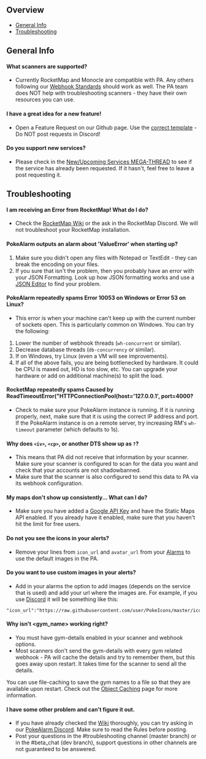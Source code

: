 ## Overview
* [General Info](#general-info)
* [Troubleshooting](#troubleshooting)

## General Info

#### What scanners are supported?
* Currently RocketMap and Monocle are compatible with PA. Any others following our [Webhook Standards](webhook-standard) should work as well. The PA team does NOT help with troubleshooting scanners - they have their own resources you can use.

#### I have a great idea for a new feature!
* Open a Feature Request on our Github page. Use the [correct template](https://github.com/PokeAlarm/PokeAlarm/issues/new) - Do NOT post requests in Discord!

#### Do you support new services?
* Please check in the [New/Upcoming Services MEGA-THREAD](https://github.com/RocketMap/PokeAlarm/issues/147) to see if the service has already been requested. If it hasn't, feel free to leave a post requesting it.

## Troubleshooting

#### I am receiving an Error from RocketMap! What do I do?
* Check the [RocketMap Wiki](https://rocketmap.readthedocs.io/en/develop/) or the ask in the RocketMap Discord. We will not troubleshoot your RocketMap installation.

#### PokeAlarm outputs an alarm about 'ValueError' when starting up?
1. Make sure you didn't open any files with Notepad or TextEdit - they can break the encoding on your files.
2. If you sure that isn't the problem, then you probably have an error with your JSON Formatting. Look up how JSON formatting works and use a [JSON Editor](http://www.jsoneditoronline.org/) to find your problem.

#### PokeAlarm repeatedly spams Error 10053 on Windows or Error 53 on Linux?
* This error is when your machine can't keep up with the current number of sockets open. This is particularly common on Windows. You can try the following:
1. Lower the number of webhook threads (`wh-concurrent` or similar).
2. Decrease database threads (`db-concurrency` or similar).
3. If on Windows, try Linux (even a VM will see improvements).
4. If all of the above fails, you are being bottlenecked by hardware. It could be CPU is maxed out, HD is too slow, etc. You can upgrade your hardware or add on additional machine(s) to split the load.

#### RocketMap repeatedly spams Caused by ReadTimeoutError("HTTPConnectionPool(host='127.0.0.1', port=4000?
* Check to make sure your PokeAlarm instance is running.
If it is running properly, next, make sure that it is using the correct IP address and port.
If the PokeAlarm instance is on a remote server, try increasing RM's `wh-timeout` parameter (which defaults to 1s).

#### Why does `<iv>`, `<cp>`, or another DTS show up as `?`?
* This means that PA did not receive that information by your scanner. Make sure your scanner is configured to scan for the data you want and check that your accounts are not shadowbanned.
* Make sure that the scanner is also configured to send this data to PA via its webhook configuration.

#### My maps don't show up consistently... What can I do?
* Make sure you have added a [Google API Key](Google-Maps-API-Key) and have the Static Maps API enabled. If you already have it enabled, make sure that you haven't hit the limit for free users.

#### Do not you see the icons in your alerts?
* Remove your lines from `icon_url` and `avatar_url` from your [Alarms](alarms) to use the default images in the PA.

#### Do you want to use custom images in your alerts?
* Add in your alarms the option to add images (depends on the service that is used) and add your url where the images are.
For example, if you use [Discord](Discord) it will be something like this:

```
"icon_url":"https://raw.githubusercontent.com/user/PokeIcons/master/icons/<pkmn_id>.png"
````

#### Why isn't <gym_name> working right?
* You must have gym-details enabled in your scanner and webhook options.
* Most scanners don't send the gym-details with every gym related webhook - PA will cache the details and try to remember them, but this goes away upon restart. It takes time for the scanner to send all the details.

You can use file-caching to save the gym names to a file so that they are available upon restart. Check out the [Object Caching](Object-Caching) page for more information.

#### I have some other problem and can't figure it out.
* If you have already checked the [Wiki](Home) thoroughly, you can try asking in our [PokeAlarm Discord](https://discord.gg/S2BKC7p). Make sure to read the Rules before posting.
* Post your questions in the #troubleshooting channel (master branch) or in the #beta_chat (dev branch), support questions in other channels are not guaranteed to be answered.
